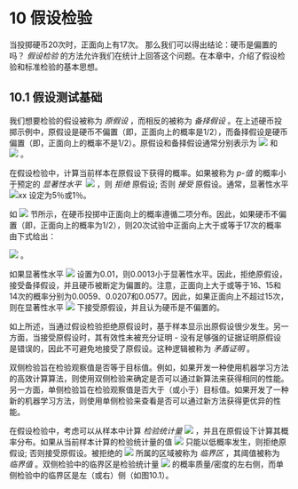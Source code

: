 # 10 假设检验


当投掷硬币20次时，正面向上有17次。 那么我们可以得出结论：硬币是偏置的吗？ *假设检验* 的方法允许我们在统计上回答这个问题。在本章中，介绍了假设检验和标准检验的基本思想。

## 10.1 假设测试基础

我们想要检验的假设被称为 *原假设* ，而相反的被称为 *备择假设* 。在上述硬币投掷示例中，原假设是硬币不偏置（即，正面向上的概率是1/2），而备择假设是硬币偏置（即，正面向上的概率不是1/2）。原假设和备择假设通常分别表示为 <img src="http://latex.codecogs.com/gif.latex?H_0" style="border:none;"> 和 <img src="http://latex.codecogs.com/gif.latex?H_1" style="border:none;"> 。  

在假设检验中，计算当前样本在原假设下获得的概率。如果被称为 *p-值* 的概率小于预定的 *显著性水平*  <img src="http://latex.codecogs.com/gif.latex?\alpha" style="border:none;"> ，则 *拒绝* 原假设; 否则 *接受* 原假设。通常，显著性水平 <img src="http://latex.codecogs.com/gif.latex?\alpha" style="border:none;">xx 设定为5％或1％。  

如 <img src="http://latex.codecogs.com/gif.latex?3.2" style="border:none;"> 节所示，在硬币投掷中正面向上的概率遵循二项分布。因此，如果硬币不偏置（即，正面向上的概率为1/2），则20次试验中正面向上大于或等于17次的概率由下式给出：  

 <img src="http://latex.codecogs.com/gif.latex?\left(\binom{20}{17}+\binom{20}{18}+\binom{20}{19}+\binom{20}{20}\right)\times\binom{1}{2}^{20}\approx0.0013" style="border:none;"> 。  
 
如果显著性水平 <img src="http://latex.codecogs.com/gif.latex?\alpha" style="border:none;"> 设置为0.01，则0.0013小于显著性水平。因此，拒绝原假设，接受备择假设，并且硬币被断定为偏置的。注意，正面向上大于或等于16、15和14次的概率分别为0.0059、0.0207和0.0577。因此，如果正面向上不超过15次，则在显著性水平 <img src="http://latex.codecogs.com/gif.latex?\alpha=0.01" style="border:none;"> 下接受原假设，并且认为硬币是不偏置的。  

如上所述，当通过假设检验拒绝原假设时，基于样本显示出原假设很少发生。另一方面，当接受原假设时，其有效性未被充分证明 - 没有足够强的证据证明原假设是错误的，因此不可避免地接受了原假设。这种逻辑被称为 *矛盾证明* 。  

双侧检验旨在检验观察值是否等于目标值。例如，如果开发一种使用机器学习方法的高效计算算法，则使用双侧检验来确定是否可以通过新算法来获得相同的性能。另一方面，单侧检验旨在检验观察值是否大于（或小于）目标值。如果开发了一种新的机器学习方法，则使用单侧检验来查看是否可以通过新方法获得更优异的性能。  

在假设检验中，考虑可以从样本中计算 *检验统计量*  <img src="http://latex.codecogs.com/gif.latex?z" style="border:none;"> ，并且在原假设下计算其概率分布。如果从当前样本计算的检验统计量的值 <img src="http://latex.codecogs.com/gif.latex?\hat{z}" style="border:none;"> 只能以低概率发生，则拒绝原假设; 否则接受原假设。被拒绝的 <img src="http://latex.codecogs.com/gif.latex?\hat{z}" style="border:none;"> 所属的区域被称为 *临界区* ，其阈值被称为 *临界值* 。双侧检验中的临界区是检验统计量 <img src="http://latex.codecogs.com/gif.latex?z" style="border:none;"> 的概率质量/密度的左右侧，而单侧检验中的临界区是左（或右）侧（如图10.1）。





